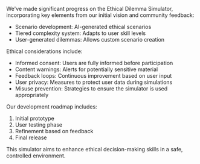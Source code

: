 

We've made significant progress on the Ethical Dilemma Simulator, incorporating key elements from our initial vision and community feedback:

- Scenario development: AI-generated ethical scenarios
- Tiered complexity system: Adapts to user skill levels
- User-generated dilemmas: Allows custom scenario creation

Ethical considerations include:
- Informed consent: Users are fully informed before participation
- Content warnings: Alerts for potentially sensitive material
- Feedback loops: Continuous improvement based on user input
- User privacy: Measures to protect user data during simulations
- Misuse prevention: Strategies to ensure the simulator is used appropriately

Our development roadmap includes:
1. Initial prototype
2. User testing phase
3. Refinement based on feedback
4. Final release

This simulator aims to enhance ethical decision-making skills in a safe, controlled environment.